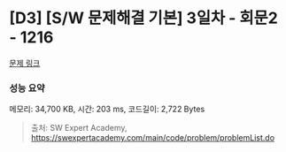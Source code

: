# [D3] [S/W 문제해결 기본] 3일차 - 회문2 - 1216 

[문제 링크](https://swexpertacademy.com/main/code/problem/problemDetail.do?contestProbId=AV14Rq5aABUCFAYi) 

### 성능 요약

메모리: 34,700 KB, 시간: 203 ms, 코드길이: 2,722 Bytes



> 출처: SW Expert Academy, https://swexpertacademy.com/main/code/problem/problemList.do